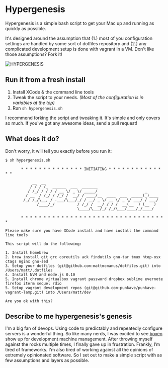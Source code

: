 # Hypergenesis

Hypergenesis is a simple bash script to get your Mac up and running as quickly as possible. 

It's designed around the assumption that (1.) most of you configuration settings are handled by some sort of dotfiles repository and (2.) any complicated development setup is done with vagrant in a VM. Don't like those assumptions? Fork it! 

![HYPERGENESIS](http://25.media.tumblr.com/tumblr_lxm124J68n1qizhaoo1_400.gif)

## Run it from a fresh install

1. Install XCode & the command line tools
2. Tweak the script to your needs. *(Most of the configuration is in variables at the top)*
3. Run `sh hypergenesis.sh`

I recommend forking the script and tweaking it. It's simple and only covers so much. If you've got any awesome ideas, send a pull request!

## What does it do?

Don't worry, it will tell you exactly before you run it: 

```
$ sh hypergenesis.sh

       * * * * * * * * * * * * * * INITIATING * * * * * * * * * * * * * *

            __  __
           / / / /_  ______  ___  _______
          / /_/ / / / / __ \/ _ \/ _____/                     _
         / __  / /_/ / /_/ /  __/ / ____/__  ____  ___  _____(_)____
        /_/ /_/\__, / .___/\___/_/ / __/ _ \/ __ \/ _ \/ ___/ / ___/
              /____/_/          / /_/ /  __/ / / /  __(__  ) (__  )
                                \____/\___/_/ /_/\___/____/_/____/

       * * * * * * * * * * * * * * * * * * * * * * * * * * * * * * * * *

Please make sure you have XCode install and have install the command line tools

This script will do the following:

1. Install homebrew
2. brew install git grc coreutils ack findutils gnu-tar tmux htop-osx ctags nginx gnu-sed
3. Setup your dotfiles (git@github.com:mattmcmanus/dotfiles.git) into /Users/matt/.dotfiles
4. Install NVM and node.js 0.10
5. Install chrome virtualbox vagrant password dropbox sublime evernote firefox iterm sequel rdio
5. Setup vagrant development repos (git@github.com:punkave/punkave-vagrant-lamp.git) into /Users/matt/dev

Are you ok with this?
```

## Describe to me hypergenesis's genesis

I'm a big fan of devops. Using code to predictably and repeatedly configure servers is a wonderful thing. So like many nerds, I was excited to see [boxen](https://www.github.com/boxen) show up for development machine management. After throwing myself against the rocks multiple times, I finally gave up in frustration. Frankly, I’m tired of frameworks. I'm also tired of working against all the opinions of extremely opinionated software. So I set out to make a simple script with as few assumptions and layers as possible.
